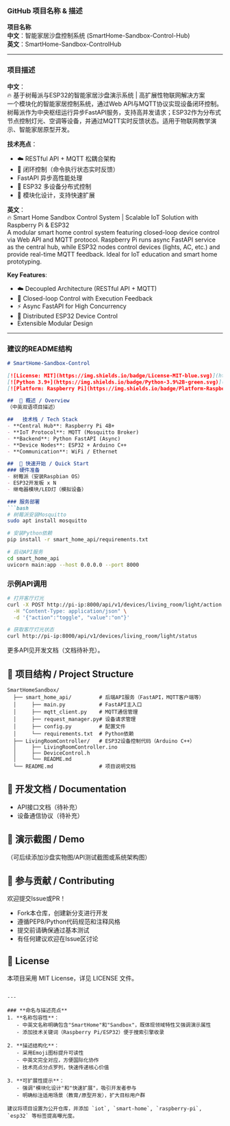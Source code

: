 ### **GitHub 项目名称 & 描述**

**项目名称**  
**中文**：智能家居沙盘控制系统 (SmartHome-Sandbox-Control-Hub)  
**英文**：SmartHome-Sandbox-ControlHub 

---

### **项目描述**  
**中文**：  
🔥 基于树莓派与ESP32的智能家居沙盘演示系统 | 高扩展性物联网解决方案  
一个模块化的智能家居控制系统，通过Web API与MQTT协议实现设备闭环控制。树莓派作为中央枢纽运行异步FastAPI服务，支持高并发请求；ESP32作为分布式节点控制灯光、空调等设备，并通过MQTT实时反馈状态。适用于物联网教学演示、智能家居原型开发。  

**技术亮点**：  
-  ☁️ RESTful API + MQTT 松耦合架构  
-  🔄 闭环控制（命令执行状态实时反馈）  
-  FastAPI 异步高性能处理  
-  📡 ESP32 多设备分布式控制  
-  🧩 模块化设计，支持快速扩展  

**英文**：  
🔥 Smart Home Sandbox Control System | Scalable IoT Solution with Raspberry Pi & ESP32  
A modular smart home control system featuring closed-loop device control via Web API and MQTT protocol. Raspberry Pi runs async FastAPI service as the central hub, while ESP32 nodes control devices (lights, AC, etc.) and provide real-time MQTT feedback. Ideal for IoT education and smart home prototyping.  

**Key Features**:  
- ☁️ Decoupled Architecture (RESTful API + MQTT)  
-  🔄 Closed-loop Control with Execution Feedback  
-  ⚡ Async FastAPI for High Concurrency  
-  📡 Distributed ESP32 Device Control  
-  Extensible Modular Design  

---

### **建议的README结构**  
```markdown
# SmartHome-Sandbox-Control

[![License: MIT](https://img.shields.io/badge/License-MIT-blue.svg)](https://opensource.org/licenses/MIT) 
[![Python 3.9+](https://img.shields.io/badge/Python-3.9%2B-green.svg)](https://www.python.org/) 
[![Platform: Raspberry Pi](https://img.shields.io/badge/Platform-Raspberry_Pi-red.svg)](https://www.raspberrypi.org/)

##  📖 概述 / Overview
（中英双语项目描述）

##  ️ 技术栈 / Tech Stack
- **Central Hub**: Raspberry Pi 4B+ 
- **IoT Protocol**: MQTT (Mosquitto Broker)
- **Backend**: Python FastAPI (Async)
- **Device Nodes**: ESP32 + Arduino C++
- **Communication**: WiFi / Ethernet

##  🚀 快速开始 / Quick Start
### 硬件准备
- 树莓派（安装Raspbian OS）
- ESP32开发板 x N
- 继电器模块/LED灯（模拟设备）

### 服务部署
```bash
# 树莓派安装Mosquitto
sudo apt install mosquitto

# 安装Python依赖
pip install -r smart_home_api/requirements.txt

# 启动API服务
cd smart_home_api
uvicorn main:app --host 0.0.0.0 --port 8000
```

### 示例API调用
```bash
# 打开客厅灯光
curl -X POST http://pi-ip:8000/api/v1/devices/living_room/light/action \
  -H "Content-Type: application/json" \
  -d '{"action":"toggle", "value":"on"}'

# 获取客厅灯光状态
curl http://pi-ip:8000/api/v1/devices/living_room/light/status
```
更多API见开发文档（文档待补充）。

##  📂 项目结构 / Project Structure
```text
SmartHomeSandbox/
  ├── smart_home_api/         # 后端API服务（FastAPI，MQTT客户端等）
  │     ├── main.py           # FastAPI主入口
  │     ├── mqtt_client.py    # MQTT通信管理
  │     ├── request_manager.py# 设备请求管理
  │     ├── config.py         # 配置文件
  │     └── requirements.txt  # Python依赖
  ├── LivingRoomController/   # ESP32设备控制代码（Arduino C++）
  │     ├── LivingRoomController.ino
  │     ├── DeviceControl.h
  │     └── README.md
  └── README.md               # 项目说明文档
```

## 📝 开发文档 / Documentation
- API接口文档（待补充）
- 设备通信协议（待补充）

##  📸 演示截图 / Demo
（可后续添加沙盘实物图/API测试截图或系统架构图）

##  🤝 参与贡献 / Contributing
欢迎提交Issue或PR！
- Fork本仓库，创建新分支进行开发
- 遵循PEP8/Python代码规范和注释风格
- 提交前请确保通过基本测试
- 有任何建议欢迎在Issue区讨论

##  📄 License
本项目采用 MIT License，详见 LICENSE 文件。
```

---

### **命名与描述亮点**  
1. **名称包容性**：  
   - 中英文名称明确包含"SmartHome"和"Sandbox"，既体现领域特性又强调演示属性  
   - 添加技术关键词（Raspberry Pi/ESP32）便于搜索引擎收录

2. **描述结构化**：  
   - 采用Emoji图标提升可读性  
   - 中英文完全对应，方便国际化协作  
   - 技术亮点分点罗列，快速传递核心价值

3. **可扩展性提示**：  
   - 强调"模块化设计"和"快速扩展"，吸引开发者参与  
   - 明确标注适用场景（教育/原型开发），扩大目标用户群

建议将项目设置为公开仓库，并添加 `iot`, `smart-home`, `raspberry-pi`, `esp32` 等标签提高曝光度。